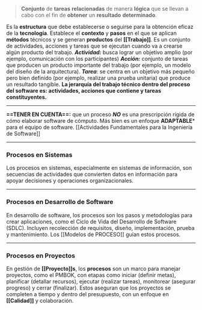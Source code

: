 > **Conjunto** de **tareas** **relacionadas** de manera **lógica** que se llevan a cabo con el fin de **obtener** un **resultado** **determinado**.

Es la **estructura** que debe establecerse o seguirse para la obtención eficaz de la **tecnología**.
Establece el **contexto** y **pasos** en el que se aplican **métodos** técnicos y se generan **productos** del **[[Trabajo]]**.
Es un conjunto de actividades, acciones y tareas que se ejecutan cuando va a crearse algún producto del trabajo.
	***Actividad:*** busca lograr un objetivo amplio (por ejemplo, comunicación con los participantes)
	***Acción:*** conjunto de tareas que producen un producto importante del trabajo (por ejemplo, un modelo del diseño de la arquitectura).
	***Tarea***: se centra en un objetivo más pequeño pero bien definido (por ejemplo, realizar una prueba unitaria) que produce un resultado tangible.
**La jerarquía del trabajo técnico dentro del proceso del software es: actividades, acciones que contiene y tareas constituyentes.**
****
**==TENER EN CUENTA==:** que un proceso ***NO*** es una prescripción rígida de cómo elaborar software de cómputo. 
Más bien es un enfoque **ADAPTABLE*** para el equipo de software.
[[Actividades Fundamentales para la Ingeniería de Software]]
****
### **Procesos en Sistemas**
Los procesos en sistemas, especialmente en sistemas de información, son secuencias de actividades que convierten datos en información para apoyar decisiones y operaciones organizacionales.
****
### **Procesos en Desarrollo de Software**
En desarrollo de software, los procesos son los pasos y metodologías para crear aplicaciones, como el Ciclo de Vida del Desarrollo de Software (SDLC). Incluyen recolección de requisitos, diseño, implementación, prueba y mantenimiento. Los [[Modelos de PROCESO]] guían estos procesos.
****
### **Procesos en Proyectos**
En gestión de **[[Proyecto]]s**, los **procesos** son un marco para manejar proyectos, como el PMBOK, con etapas como iniciar (definir metas), planificar (detallar recursos), ejecutar (realizar tareas), monitorear (asegurar progreso) y cerrar (finalizar). Estos aseguran que los proyectos se completen a tiempo y dentro del presupuesto, con un enfoque en **[[Calidad]]** y colaboración.





